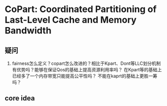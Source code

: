 # CoPart:  Coordinated Partitioning of Last-Level Cache and Memory Bandwidth

## 疑问

1. fairness怎么定义？copart怎么改进的？相比于Kpart、Dont等LLC划分机制有优势吗？能够在保证Qos的基础上提高资源利用率吗？ 在Kpart等的基础上已经多了一个内存带宽只能提高公平性吗？ 不能在kaprt的基础上更胜一筹吗？

## core idea
